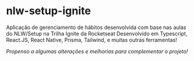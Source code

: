 # nlw-setup-ignite

Aplicação de gerenciamento de hábitos desenvolvida com base nas aulas do NLW/Setup na Trilha Ignite da Rocketseat
Desenvolvido em Typescript, React.JS, React Native, Prisma, Tailwind, e muitas outras ferramentas!

*Propenso a algumas alterações e melhorias para complementar o projeto!*
